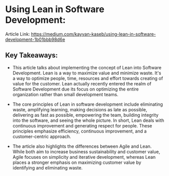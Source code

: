 # Using Lean in Software Development: 

Article Link: https://medium.com/kayvan-kaseb/using-lean-in-software-development-1b01bbb98d6e

## Key Takeaways: 

- This article talks about implementing the concept of Lean into Software Development. Lean is a way to maximize value and minimize waste. It's a way to optimize people, time, resources and effort towards creating of value for the customer. Lean actually recently entered the realm of Software Development due its focus on optimizing the entire organization rather than small development teams. 

- The core principles of Lean in software development include eliminating waste, amplifying learning, making decisions as late as possible, delivering as fast as possible, empowering the team, building integrity into the software, and seeing the whole picture. In short, Lean deals with continuous improvement and generating respect for people. These principles emphasize efficiency, continuous improvement, and a customer-centric approach.

- The article also highlights the differences between Agile and Lean. While both aim to increase business sustainability and customer value, Agile focuses on simplicity and iterative development, whereas Lean places a stronger emphasis on maximizing customer value by identifying and eliminating waste. 
